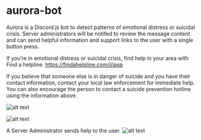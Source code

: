 # aurora-bot
Aurora is a Discord.js bot to detect patterns of emotional distress or suicidal crisis. Server administrators will be notifed to review the message content and can send helpful information and support links to the user with a single button press.

If you’re in emotional distress or suicidal crisis, find help in your area with Find a helpline. https://findahelpline.com/i/iasp

If you believe that someone else is in danger of suicide and you have their contact information, contact your local law enforcement for immediate help. You can also encourage the person to contact a suicide prevention hotline using the information above.

![alt text](https://i.imgur.com/jngxNID.png)

![alt text](https://i.imgur.com/PEbeHos.png)

A Server Administrator sends help to the user.
![alt text](https://i.imgur.com/vrR3Lmx.png)
